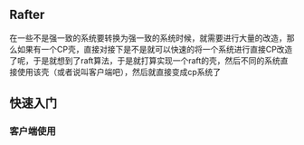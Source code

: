 ## Rafter
在一些不是强一致的系统要转换为强一致的系统时候，就需要进行大量的改造，那么如果有一个CP壳，直接对接下是不是就可以快速的将一个系统进行直接CP改造了呢，于是就想到了raft算法，于是就打算实现一个raft的壳，然后不同的系统直接使用该壳（或者说叫客户端吧），然后就直接变成cp系统了

## 快速入门

### 客户端使用

